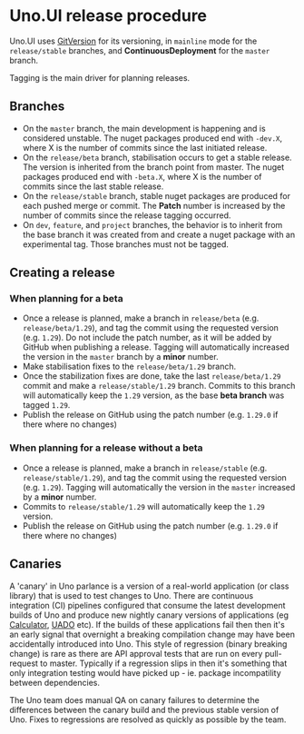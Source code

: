 # Uno.UI release procedure

Uno.UI uses [GitVersion](https://gitversion.readthedocs.io/en/latest/) for its versioning, in `mainline` mode for the `release/stable` branches, and **ContinuousDeployment** for the `master` branch.

Tagging is the main driver for planning releases.

## Branches

- On the `master` branch, the main development is happening and is considered unstable. The nuget packages produced end with `-dev.X`, where X is the number of commits since the last initiated release.
- On the `release/beta` branch, stabilisation occurs to get a stable release. The version is inherited from the branch point from master. The nuget packages produced end with `-beta.X`, where X is the number of commits since the last stable release.
- On the `release/stable` branch, stable nuget packages are produced for each pushed merge or commit. The **Patch** number is increased by the number of commits since the release tagging occurred.
- On `dev`, `feature`, and `project` branches, the behavior is to inherit from the base branch it was created from and create a nuget package with an experimental tag. Those branches must not be tagged.

## Creating a release

### When planning for a beta

- Once a release is planned, make a branch in `release/beta` (e.g. `release/beta/1.29`), and tag the commit using the requested version (e.g. `1.29`). Do not include the patch number, as it will be added by GitHub when publishing a release. Tagging will automatically increased the version in the `master` branch by a **minor** number.
- Make stabilisation fixes to the `release/beta/1.29` branch.
- Once the stabilization fixes are done, take the last `release/beta/1.29` commit and make a `release/stable/1.29` branch. Commits to this branch will automatically keep the `1.29` version, as the base **beta branch** was tagged `1.29`.
- Publish the release on GitHub using the patch number (e.g. `1.29.0` if there where no changes)

### When planning for a release without a beta

- Once a release is planned, make a branch in `release/stable` (e.g. `release/stable/1.29`), and tag the commit using the requested version (e.g. `1.29`). Tagging will automatically the version in the `master` increased by a **minor** number.
- Commits to `release/stable/1.29` will automatically keep the `1.29` version.
- Publish the release on GitHub using the patch number (e.g. `1.29.0` if there where no changes)

## Canaries

A 'canary' in Uno parlance is a version of a real-world application (or class library) that is used to test changes to Uno. There are continuous integration (CI) pipelines configured that consume the latest development builds of Uno and produce new nightly canary versions of applications (eg [Calculator](https://github.com/unoplatform/calculator), [UADO](https://github.com/unoplatform/uado) etc). If the builds of these applications fail then then it's an early signal that overnight a breaking compilation change may have been accidentally introduced into Uno. This style of regression (binary breaking change) is rare as there are API approval tests that are run on every pull-request to master. Typically if a regression slips in then it's something that only integration testing would have picked up - ie. package incompatility between dependencies.

The Uno team does manual QA on canary failures to determine the differences between the canary build and the previous stable version of Uno. Fixes to regressions are resolved as quickly as possible by the team.
